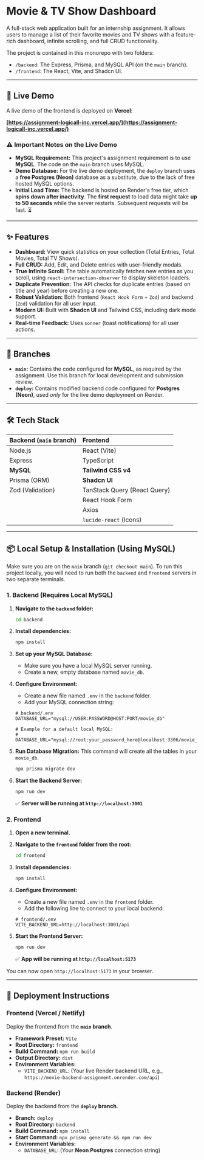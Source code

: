 # Movie & TV Show Dashboard

A full-stack web application built for an internship assignment. It allows users to manage a list of their favorite movies and TV shows with a feature-rich dashboard, infinite scrolling, and full CRUD functionality.

The project is contained in this monorepo with two folders:
* `/backend`: The Express, Prisma, and MySQL API (on the `main` branch).
* `/frontend`: The React, Vite, and Shadcn UI.

---

## 🚀 Live Demo

A live demo of the frontend is deployed on **Vercel**:

**[https://assignment-logicall-inc.vercel.app/](https://assignment-logicall-inc.vercel.app/)**

### ⚠️ Important Notes on the Live Demo

* **MySQL Requirement:** This project's assignment requirement is to use **MySQL**. The code on the `main` branch uses MySQL.
* **Demo Database:** For the live demo deployment, the `deploy` branch uses a **free Postgres (Neon)** database as a substitute, due to the lack of free hosted MySQL options.
* **Initial Load Time:** The backend is hosted on Render's free tier, which **spins down after inactivity**. The **first request** to load data might take **up to 50 seconds** while the server restarts. Subsequent requests will be fast. ⏳

---

## ✨ Features

* **Dashboard:** View quick statistics on your collection (Total Entries, Total Movies, Total TV Shows).
* **Full CRUD:** Add, Edit, and Delete entries with user-friendly modals.
* **True Infinite Scroll:** The table automatically fetches new entries as you scroll, using `react-intersection-observer` to display skeleton loaders.
* **Duplicate Prevention:** The API checks for duplicate entries (based on title and year) before creating a new one.
* **Robust Validation:** Both frontend (`React Hook Form` + `Zod`) and backend (`Zod`) validation for all user input.
* **Modern UI:** Built with **Shadcn UI** and Tailwind CSS, including dark mode support.
* **Real-time Feedback:** Uses `sonner` (toast notifications) for all user actions.

---

## 🌳 Branches

* **`main`:** Contains the code configured for **MySQL**, as required by the assignment. Use this branch for local development and submission review.
* **`deploy`:** Contains modified backend code configured for **Postgres (Neon)**, used *only* for the live demo deployment on Render.

---

## 🛠️ Tech Stack

| Backend (`main` branch) | Frontend             |
| :---------------------- | :------------------- |
| Node.js                 | React (Vite)         |
| Express                 | TypeScript           |
| **MySQL** | **Tailwind CSS v4** |
| Prisma (ORM)            | **Shadcn UI** |
| Zod (Validation)        | TanStack Query (React Query) |
|                         | React Hook Form      |
|                         | Axios                |
|                         | `lucide-react` (Icons) |

---

## 📦 Local Setup & Installation (Using MySQL)

Make sure you are on the `main` branch (`git checkout main`). To run this project locally, you will need to run both the `backend` and `frontend` servers in two separate terminals.

### 1. Backend (Requires Local MySQL)

1.  **Navigate to the `backend` folder:**
    ```bash
    cd backend
    ```

2.  **Install dependencies:**
    ```bash
    npm install
    ```

3.  **Set up your MySQL Database:**
    * Make sure you have a local MySQL server running.
    * Create a new, empty database named `movie_db`.

4.  **Configure Environment:**
    * Create a new file named `.env` in the `backend` folder.
    * Add your MySQL connection string:

    ```env
    # backend/.env
    DATABASE_URL="mysql://USER:PASSWORD@HOST:PORT/movie_db"

    # Example for a default local MySQL:
    # DATABASE_URL="mysql://root:your_password_here@localhost:3306/movie_db"
    ```

5.  **Run Database Migration:**
    This command will create all the tables in your `movie_db`.
    ```bash
    npx prisma migrate dev
    ```

6.  **Start the Backend Server:**
    ```bash
    npm run dev
    ```
    ✅ **Server will be running at `http://localhost:3001`**

### 2. Frontend

1.  **Open a new terminal.**
2.  **Navigate to the `frontend` folder from the root:**
    ```bash
    cd frontend
    ```

3.  **Install dependencies:**
    ```bash
    npm install
    ```

4.  **Configure Environment:**
    * Create a new file named `.env` in the `frontend` folder.
    * Add the following line to connect to your local backend:
    ```env
    # frontend/.env
    VITE_BACKEND_URL=http://localhost:3001/api
    ```

5.  **Start the Frontend Server:**
    ```bash
    npm run dev
    ```
    ✅ **App will be running at `http://localhost:5173`**

You can now open `http://localhost:5173` in your browser.

---

## 🚀 Deployment Instructions

### Frontend (Vercel / Netlify)

Deploy the frontend from the **`main` branch**.

* **Framework Preset:** `Vite`
* **Root Directory:** `frontend`
* **Build Command:** `npm run build`
* **Output Directory:** `dist`
* **Environment Variables:**
    * `VITE_BACKEND_URL`: (Your live Render backend URL, e.g., `https://movie-backend-assignment.onrender.com/api`)

### Backend (Render)

Deploy the backend from the **`deploy` branch**.

* **Branch:** `deploy`
* **Root Directory:** `backend`
* **Build Command:** `npm install`
* **Start Command:** `npx prisma generate && npm run dev`
* **Environment Variables:**
    * `DATABASE_URL`: (Your **Neon Postgres** connection string)